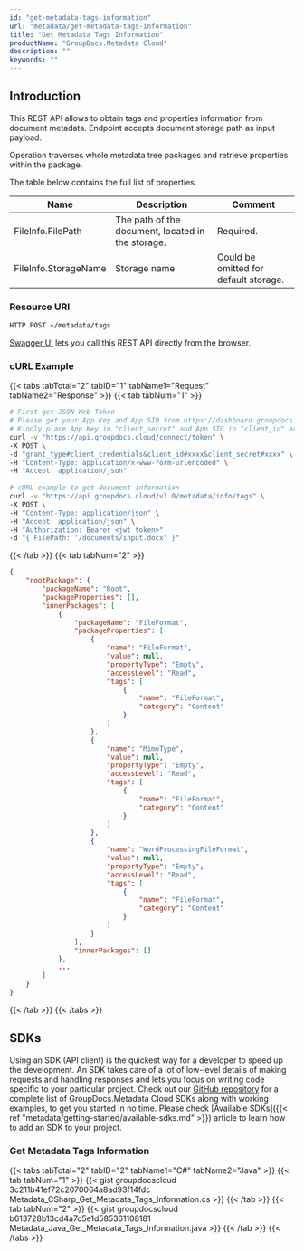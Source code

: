```yaml
---
id: "get-metadata-tags-information"
url: "metadata/get-metadata-tags-information"
title: "Get Metadata Tags Information"
productName: "GroupDocs.Metadata Cloud"
description: ""
keywords: ""
---
```






## Introduction ##

This REST API allows to obtain tags and properties information from document metadata. Endpoint accepts document storage path as input payload.

Operation traverses whole metadata tree packages and retrieve properties within the package.

The table below contains the full list of properties.

|Name|Description|Comment
|---|---|---
|FileInfo.FilePath|The path of the document, located in the storage.|Required.
|FileInfo.StorageName|Storage name|Could be omitted for default storage.

### Resource URI ###

```html
HTTP POST ~/metadata/tags
```

[Swagger UI](https://apireference.groupdocs.cloud/metadata/#/Info/Tags) lets you call this REST API directly from the browser.

### cURL Example ###

{{< tabs tabTotal="2" tabID="1" tabName1="Request" tabName2="Response" >}}
{{< tab tabNum="1" >}}

```bash
# First get JSON Web Token
# Please get your App Key and App SID from https://dashboard.groupdocs.cloud/#/apps. 
# Kindly place App Key in "client_secret" and App SID in "client_id" argument.
curl -v "https://api.groupdocs.cloud/connect/token" \
-X POST \
-d "grant_type#client_credentials&client_id#xxxx&client_secret#xxxx" \
-H "Content-Type: application/x-www-form-urlencoded" \
-H "Accept: application/json"
   
# cURL example to get document information
curl -v "https://api.groupdocs.cloud/v1.0/metadata/info/tags" \
-X POST \
-H "Content-Type: application/json" \
-H "Accept: application/json" \
-H "Authorization: Bearer <jwt token>"
-d "{ FilePath: '/documents/input.docx' }"
```

{{< /tab >}}
{{< tab tabNum="2" >}}

```json
{
    "rootPackage": {
        "packageName": "Root",
        "packageProperties": [],
        "innerPackages": [
            {
                "packageName": "FileFormat",
                "packageProperties": [
                    {
                        "name": "FileFormat",
                        "value": null,
                        "propertyType": "Empty",
                        "accessLevel": "Read",
                        "tags": [
                            {
                                "name": "FileFormat",
                                "category": "Content"
                            }
                        ]
                    },
                    {
                        "name": "MimeType",
                        "value": null,
                        "propertyType": "Empty",
                        "accessLevel": "Read",
                        "tags": [
                            {
                                "name": "FileFormat",
                                "category": "Content"
                            }
                        ]
                    },
                    {
                        "name": "WordProcessingFileFormat",
                        "value": null,
                        "propertyType": "Empty",
                        "accessLevel": "Read",
                        "tags": [
                            {
                                "name": "FileFormat",
                                "category": "Content"
                            }
                        ]
                    }
                ],
                "innerPackages": []
            },
            ...            
        ]
    }
}
```

{{< /tab >}}
{{< /tabs >}}

## SDKs ##

Using an SDK (API client) is the quickest way for a developer to speed up the development. An SDK takes care of a lot of low-level details of making requests and handling responses and lets you focus on writing code specific to your particular project. Check out our [GitHub repository](https://github.com/groupdocs-metadata-cloud) for a complete list of GroupDocs.Metadata Cloud SDKs along with working examples, to get you started in no time. Please check [Available SDKs]({{< ref "metadata/getting-started/available-sdks.md" >}}) article to learn how to add an SDK to your project.

### Get Metadata Tags Information ###

{{< tabs tabTotal="2" tabID="2" tabName1="C#" tabName2="Java" >}}
{{< tab tabNum="1" >}}
{{< gist groupdocscloud 3c211b41ef72c2070064a8ad93f14fdc Metadata_CSharp_Get_Metadata_Tags_Information.cs >}}
{{< /tab >}}
{{< tab tabNum="2" >}}
{{< gist groupdocscloud b613728b13cd4a7c5e1d585361108181 Metadata_Java_Get_Metadata_Tags_Information.java >}}
{{< /tab >}}
{{< /tabs >}}
